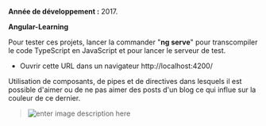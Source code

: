 **Année de développement :** 2017.</br>

**Angular-Learning**


Pour tester ces projets, lancer la commander "**ng serve**" pour transcompiler le code TypeScript en JavaScript et pour lancer le serveur de test.
- Ouvrir cette URL dans un navigateur http://localhost:4200/


Utilisation de composants, de pipes et de directives dans lesquels il est possible d'aimer ou de ne pas aimer des posts d'un blog ce qui influe sur la couleur de ce dernier.

> ![enter image description here](https://i.imgur.com/7xaA31F.png[)
